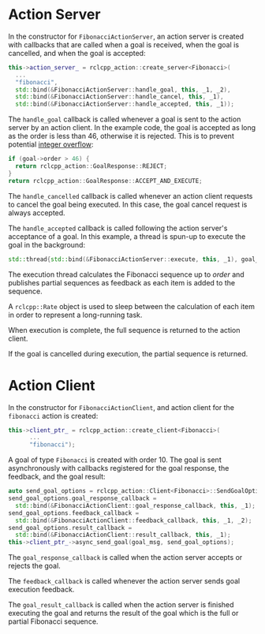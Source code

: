 # Action Server

In the constructor for `FibonacciActionServer`, an action server is created with callbacks that are called when a goal is received, when the goal is cancelled, and when the goal is accepted:

```cpp
this->action_server_ = rclcpp_action::create_server<Fibonacci>(
  ...
  "fibonacci",
  std::bind(&FibonacciActionServer::handle_goal, this, _1, _2),
  std::bind(&FibonacciActionServer::handle_cancel, this, _1),
  std::bind(&FibonacciActionServer::handle_accepted, this, _1));
```

The `handle_goal` callback is called whenever a goal is sent to the action server by an action client. In the example code, the goal is accepted as long as the order is less than 46, otherwise it is rejected. This is to prevent potential [integer overflow](https://en.wikipedia.org/wiki/Integer_overflow):
```cpp
if (goal->order > 46) {
  return rclcpp_action::GoalResponse::REJECT;
}
return rclcpp_action::GoalResponse::ACCEPT_AND_EXECUTE;
```

The `handle_cancelled` callback is called whenever an action client requests to cancel the goal being executed. In this case, the goal cancel request is always accepted.

The `handle_accepted` callback is called following the action server's acceptance of a goal. In this example, a thread is spun-up to execute the goal in the background:
```cpp
std::thread{std::bind(&FibonacciActionServer::execute, this, _1), goal_handle}.detach();
```

The execution thread calculates the Fibonacci sequence up to *order* and publishes partial sequences as feedback as each item is added to the sequence. 

A `rclcpp::Rate` object is used to sleep between the calculation of each item in order to represent a long-running task.

When execution is complete, the full sequence is returned to the action client.

If the goal is cancelled during execution, the partial sequence is returned.

# Action Client

In the constructor for `FibonacciActionClient`, and action client for the `fibonacci` action is created:

```cpp
this->client_ptr_ = rclcpp_action::create_client<Fibonacci>(
      ...
      "fibonacci");
```

A goal of type `Fibonacci` is created with order 10. The goal is sent asynchronously with callbacks registered for the goal response, the feedback, and the goal result:

```cpp
auto send_goal_options = rclcpp_action::Client<Fibonacci>::SendGoalOptions();
send_goal_options.goal_response_callback =
  std::bind(&FibonacciActionClient::goal_response_callback, this, _1);
send_goal_options.feedback_callback =
  std::bind(&FibonacciActionClient::feedback_callback, this, _1, _2);
send_goal_options.result_callback =
  std::bind(&FibonacciActionClient::result_callback, this, _1);
this->client_ptr_->async_send_goal(goal_msg, send_goal_options);
```

The `goal_response_callback` is called when the action server accepts or rejects the goal.

The `feedback_callback` is called whenever the action server sends goal execution feedback.

The `goal_result_callback` is called when the action server is finished executing the goal and returns the result of the goal which is the full or partial Fibonacci sequence.
